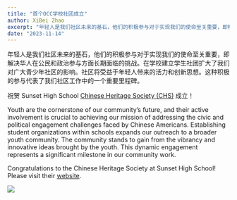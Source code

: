 ```yaml
---
title: "首个OCC学校社团成立"
author: XiBei Zhao
excerpt: "年轻人是我们社区未来的基石，他们的积极参与对于实现我们的使命至关重要，即解决华人在公民和政治参与方面长期面临的挑战。在学校建立学生社团扩大了我们对广大青少年社区的影响。社区将受益于年轻人带来的活力和创新思想。这种积极的参与代表了我们社区工作中的一个重要里程碑。"
date: "2023-11-14"
---
```


年轻人是我们社区未来的基石，他们的积极参与对于实现我们的使命至关重要，即解决华人在公民和政治参与方面长期面临的挑战。在学校建立学生社团扩大了我们对广大青少年社区的影响。社区将受益于年轻人带来的活力和创新思想。这种积极的参与代表了我们社区工作中的一个重要里程碑。

祝贺 Sunset High School [Chinese Heritage Society (CHS)](https://sites.google.com/view/sunsetchs/home) 成立！

Youth are the cornerstone of our community’s future, and their active involvement is crucial to achieving our mission of addressing the civic and political engagement challenges faced by Chinese Americans. Establishing student organizations within schools expands our outreach to a broader youth community. The community stands to gain from the vibrancy and innovative ideas brought by the youth. This dynamic engagement represents a significant milestone in our community work.

Congratulations to the Chinese Heritage Society at Sunset High School! Please visit their [website](https://sites.google.com/view/sunsetchs/home).

![](https://res.cloudinary.com/dhngj18do/image/upload/f_auto,q_auto/v1/images/activities/sunset_chs)
